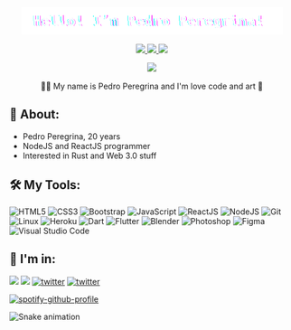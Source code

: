 <p align="center">
  <img src="./assets/hello.gif" />
</p>

<p align="center">
    <a href="https://twitter.com/pedroperegrinaa">
    <img src="https://img.shields.io/badge/Twitter-307cc5?style=for-the-badge&logo=twitter&logoColor=white"/>
    </a>
    <a href="https://www.linkedin.com/in/pedroperegrinaa/">
    <img src="https://img.shields.io/badge/LinkedIn-307cc5?style=for-the-badge&logo=linkedin&logoColor=white"/>
    </a>
  <a href="https://pedroperegrina.com">
    <img src="https://img.shields.io/badge/-website-307cc5?style=for-the-badge&logo=google-chrome&logoColor=white"/>
    </a>
</p>

<p align="center">
  <img src="https://komarev.com/ghpvc/?username=pedroperegrinaa&style=for-the-badge"/>
</p>

<p align="center">👩‍💻 My name is Pedro Peregrina and I'm love code and art 🎨</p>

## **🧐 About:**

- Pedro Peregrina, 20 years
- NodeJS and ReactJS programmer
- Interested in Rust and Web 3.0 stuff

## 🛠 **My Tools:**

![HTML5](https://img.shields.io/badge/html5-%23E34F26.svg?style=for-the-badge&logo=html5&logoColor=white)
![CSS3](https://img.shields.io/badge/css3-%231572B6.svg?style=for-the-badge&logo=css3&logoColor=white)
![Bootstrap](https://img.shields.io/badge/bootstrap-%23563D7C.svg?style=for-the-badge&logo=bootstrap&logoColor=white)
![JavaScript](https://img.shields.io/badge/javascript-%23323330.svg?style=for-the-badge&logo=javascript&logoColor=%23F7DF1E)
![ReactJS](https://img.shields.io/badge/react-C.svg?style=for-the-badge&logo=react&color=282C34)
![NodeJS](https://img.shields.io/badge/node.js-6DA55F?style=for-the-badge&logo=node.js&logoColor=white)
![Git](https://img.shields.io/badge/git-%23F05033.svg?style=for-the-badge&logo=git&logoColor=white)
![Linux](https://img.shields.io/badge/linux-C.svg?style=for-the-badge&logo=linux&color=222)
![Heroku](https://img.shields.io/badge/heroku-%23430098.svg?style=for-the-badge&logo=heroku&logoColor=white)
![Dart](https://img.shields.io/badge/dart-C.svg?style=for-the-badge&logo=dart&color=152030)
![Flutter](https://img.shields.io/badge/flutter-C.svg?style=for-the-badge&logo=flutter&color=0468D7)
![Blender](https://img.shields.io/badge/blender-%23E34F26.svg?style=for-the-badge&logo=blender&logoColor=white)
![Photoshop](https://img.shields.io/badge/adobe%20photoshop-%2331A8FF.svg?style=for-the-badge&logo=adobe%20photoshop&logoColor=white)
![Figma](https://img.shields.io/badge/figma-C.svg?style=for-the-badge&logo=figma&color=333)
![Visual Studio Code](https://img.shields.io/badge/Visual%20Studio%20Code-0078d7.svg?style=for-the-badge&logo=visual-studio-code&logoColor=white)

<!-- <div style="display: inline_block">

  <img align="center" alt="mysql" height="30" width="40" src="https://cdn.jsdelivr.net/gh/devicons/devicon/icons/mysql/mysql-original.svg">
  <img align="center" alt="dart" height="30" width="40" src="https://cdn.jsdelivr.net/gh/devicons/devicon/icons/dart/dart-original.svg">
  <img align="center" alt="flutter" height="30" width="40" src="https://cdn.jsdelivr.net/gh/devicons/devicon/icons/flutter/flutter-original.svg">
  <img align="center" alt="reactjs" height="30" width="40" src="https://cdn.jsdelivr.net/gh/devicons/devicon/icons/react/react-original.svg">
  <img align="center" alt="node.js" height="30" width="40" src="https://cdn.jsdelivr.net/gh/devicons/devicon/icons/nodejs/nodejs-original.svg">
  <img align="center" alt="javascript" height="30" width="40" src="https://raw.githubusercontent.com/devicons/devicon/master/icons/javascript/javascript-plain.svg">
  <img align="center" alt="html" height="30" width="40" src="https://raw.githubusercontent.com/devicons/devicon/master/icons/html5/html5-original.svg">
  <img align="center" alt="css" height="30" width="40" src="https://raw.githubusercontent.com/devicons/devicon/master/icons/css3/css3-original.svg">
  <img align="center" alt="bootstrap" height="30" width="35" src="https://cdn.jsdelivr.net/gh/devicons/devicon/icons/bootstrap/bootstrap-original.svg">

</div> -->

## 🤳 **I'm in:**

<a href="https://www.linkedin.com/in/pedroperegrinaa"><img src="https://img.shields.io/badge/linkedin-%230077B5.svg?&style=for-the-badge&logo=linkedin&logoColor=white&link=mailto:https://www.linkedin.com/in/pedroperegrinaa/"></a>
<a href="https://www.instagram.com/pedroperegrinaa"><img src="https://img.shields.io/badge/Instagram-E4405F?style=for-the-badge&logo=instagram&logoColor=white"></a>
<a href="https://twitter.com/pedroperegrinaa"><img alt="twitter" src="https://img.shields.io/twitter/follow/pedroperegrinaa?color=1DA1F2&logo=twitter&style=for-the-badge&label=twitter" /></a>
<a href="https://github/pedroperegrinaa"><img alt="twitter" src="https://img.shields.io/github/followers/pedroperegrinaa?color=181717&logo=github&style=for-the-badge&label=github" /></a>

[![spotify-github-profile](https://spotify-github-profile.vercel.app/api/view?uid=22jzwwwx7nkecwvesdeg6566y&cover_image=true&theme=natemoo-re&bar_color=53b14f&bar_color_cover=true)](https://github.com/kittinan/spotify-github-profile)

![Snake animation](https://github.com/pedroperegrinaa/pedroperegrinaa/blob/output/github-contribution-grid-snake.svg)

